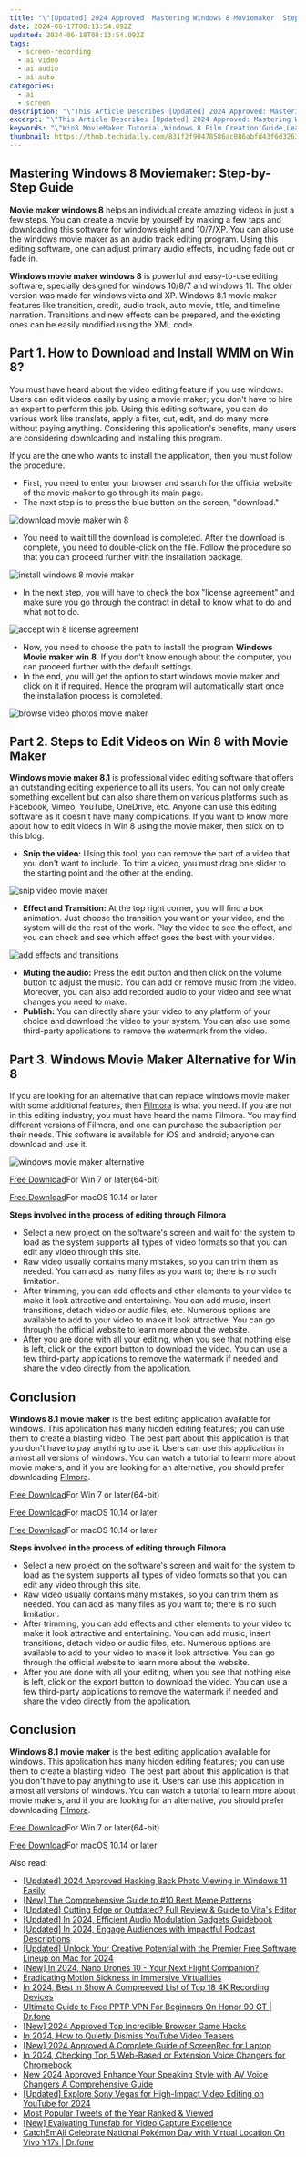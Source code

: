 ```yaml
---
title: "\"[Updated] 2024 Approved  Mastering Windows 8 Moviemaker  Step-by-Step Guide\""
date: 2024-06-17T08:13:54.092Z
updated: 2024-06-18T08:13:54.092Z
tags: 
  - screen-recording
  - ai video
  - ai audio
  - ai auto
categories: 
  - ai
  - screen
description: "\"This Article Describes [Updated] 2024 Approved: Mastering Windows 8 Moviemaker: Step-by-Step Guide\""
excerpt: "\"This Article Describes [Updated] 2024 Approved: Mastering Windows 8 Moviemaker: Step-by-Step Guide\""
keywords: "\"Win8 MovieMaker Tutorial,Windows 8 Film Creation Guide,Learn Windows 8 Video Making,Windows 8 Cinematic Tools,Mastering Movies on Windows 8,Step-by-Step Windows Media Editor,Windows 8 Video Editing Basics\""
thumbnail: https://thmb.techidaily.com/831f2f90478586ac086abfd43f6d32639656f49a2d8163ca6c49196e0614246e.jpg
---
```


## Mastering Windows 8 Moviemaker: Step-by-Step Guide

**Movie maker windows 8** helps an individual create amazing videos in just a few steps. You can create a movie by yourself by making a few taps and downloading this software for windows eight and 10/7/XP. You can also use the windows movie maker as an audio track editing program. Using this editing software, one can adjust primary audio effects, including fade out or fade in.

**Windows movie maker windows 8** is powerful and easy-to-use editing software, specially designed for windows 10/8/7 and windows 11\. The older version was made for windows vista and XP. Windows 8.1 movie maker features like transition, credit, audio track, auto movie, title, and timeline narration. Transitions and new effects can be prepared, and the existing ones can be easily modified using the XML code.

## Part 1\. How to Download and Install WMM on Win 8?

You must have heard about the video editing feature if you use windows. Users can edit videos easily by using a movie maker; you don't have to hire an expert to perform this job. Using this editing software, you can do various work like translate, apply a filter, cut, edit, and do many more without paying anything. Considering this application's benefits, many users are considering downloading and installing this program.

If you are the one who wants to install the application, then you must follow the procedure.

* First, you need to enter your browser and search for the official website of the movie maker to go through its main page.
* The next step is to press the blue button on the screen, "download."

![download movie maker win 8](https://images.wondershare.com/filmora/article-images/2022/09/download-movie-maker-win-8.jpg)

* You need to wait till the download is completed. After the download is complete, you need to double-click on the file. Follow the procedure so that you can proceed further with the installation package.

![install windows 8 movie maker](https://images.wondershare.com/filmora/article-images/2022/09/install-windows-8-movie-maker.jpg)

* In the next step, you will have to check the box "license agreement" and make sure you go through the contract in detail to know what to do and what not to do.

![accept win 8 license agreement](https://images.wondershare.com/filmora/article-images/2022/09/accept-win-8-license-agreement.jpg)

* Now, you need to choose the path to install the program **Windows Movie maker win** **8**. If you don't know enough about the computer, you can proceed further with the default settings.
* In the end, you will get the option to start windows movie maker and click on it if required. Hence the program will automatically start once the installation process is completed.

![browse video photos movie maker](https://images.wondershare.com/filmora/article-images/2022/09/browse-video-photos-movie-maker.jpg)

## Part 2\. Steps to Edit Videos on Win 8 with Movie Maker

**Windows movie maker 8.1** is professional video editing software that offers an outstanding editing experience to all its users. You can not only create something excellent but can also share them on various platforms such as Facebook, Vimeo, YouTube, OneDrive, etc. Anyone can use this editing software as it doesn't have many complications. If you want to know more about how to edit videos in Win 8 using the movie maker, then stick on to this blog.

* **Snip the video:** Using this tool, you can remove the part of a video that you don't want to include. To trim a video, you must drag one slider to the starting point and the other at the ending.

![snip video movie maker](https://images.wondershare.com/filmora/article-images/2022/09/snip-video-movie-maker-8.jpg)

* **Effect and Transition:** At the top right corner, you will find a box animation. Just choose the transition you want on your video, and the system will do the rest of the work. Play the video to see the effect, and you can check and see which effect goes the best with your video.

![add effects and transitions](https://images.wondershare.com/filmora/article-images/2022/09/add-effects-and-transitions-win-8-movie-maker.jpg)

* **Muting the audio:** Press the edit button and then click on the volume button to adjust the music. You can add or remove music from the video. Moreover, you can also add recorded audio to your video and see what changes you need to make.
* **Publish:** You can directly share your video to any platform of your choice and download the video to your system. You can also use some third-party applications to remove the watermark from the video.

## Part 3\. Windows Movie Maker Alternative for Win 8

If you are looking for an alternative that can replace windows movie maker with some additional features, then [Filmora](https://tools.techidaily.com/wondershare/filmora/download/) is what you need. If you are not in this editing industry, you must have heard the name Filmora. You may find different versions of Filmora, and one can purchase the subscription per their needs. This software is available for iOS and android; anyone can download and use it.

![windows movie maker alternative](https://images.wondershare.com/filmora/guide/quick-split-mode.png)

[Free Download](https://tools.techidaily.com/wondershare/filmora/download/)For Win 7 or later(64-bit)

[Free Download](https://tools.techidaily.com/wondershare/filmora/download/)For macOS 10.14 or later

**Steps involved in the process of editing through Filmora**

* Select a new project on the software's screen and wait for the system to load as the system supports all types of video formats so that you can edit any video through this site.
* Raw video usually contains many mistakes, so you can trim them as needed. You can add as many files as you want to; there is no such limitation.
* After trimming, you can add effects and other elements to your video to make it look attractive and entertaining. You can add music, insert transitions, detach video or audio files, etc. Numerous options are available to add to your video to make it look attractive. You can go through the official website to learn more about the website.
* After you are done with all your editing, when you see that nothing else is left, click on the export button to download the video. You can use a few third-party applications to remove the watermark if needed and share the video directly from the application.

## Conclusion

**Windows 8.1 movie maker** is the best editing application available for windows. This application has many hidden editing features; you can use them to create a blasting video. The best part about this application is that you don't have to pay anything to use it. Users can use this application in almost all versions of windows. You can watch a tutorial to learn more about movie makers, and if you are looking for an alternative, you should prefer downloading [Filmora](https://tools.techidaily.com/wondershare/filmora/download/).

[Free Download](https://tools.techidaily.com/wondershare/filmora/download/)For Win 7 or later(64-bit)

[Free Download](https://tools.techidaily.com/wondershare/filmora/download/)For macOS 10.14 or later

[Free Download](https://tools.techidaily.com/wondershare/filmora/download/)For macOS 10.14 or later

**Steps involved in the process of editing through Filmora**

* Select a new project on the software's screen and wait for the system to load as the system supports all types of video formats so that you can edit any video through this site.
* Raw video usually contains many mistakes, so you can trim them as needed. You can add as many files as you want to; there is no such limitation.
* After trimming, you can add effects and other elements to your video to make it look attractive and entertaining. You can add music, insert transitions, detach video or audio files, etc. Numerous options are available to add to your video to make it look attractive. You can go through the official website to learn more about the website.
* After you are done with all your editing, when you see that nothing else is left, click on the export button to download the video. You can use a few third-party applications to remove the watermark if needed and share the video directly from the application.

## Conclusion

**Windows 8.1 movie maker** is the best editing application available for windows. This application has many hidden editing features; you can use them to create a blasting video. The best part about this application is that you don't have to pay anything to use it. Users can use this application in almost all versions of windows. You can watch a tutorial to learn more about movie makers, and if you are looking for an alternative, you should prefer downloading [Filmora](https://tools.techidaily.com/wondershare/filmora/download/).

[Free Download](https://tools.techidaily.com/wondershare/filmora/download/)For Win 7 or later(64-bit)

[Free Download](https://tools.techidaily.com/wondershare/filmora/download/)For macOS 10.14 or later

<ins class="adsbygoogle"
     style="display:block"
     data-ad-format="autorelaxed"
     data-ad-client="ca-pub-7571918770474297"
     data-ad-slot="1223367746"></ins>

<ins class="adsbygoogle"
     style="display:block"
     data-ad-format="autorelaxed"
     data-ad-client="ca-pub-7571918770474297"
     data-ad-slot="1223367746"></ins>



<ins class="adsbygoogle"
     style="display:block"
     data-ad-client="ca-pub-7571918770474297"
     data-ad-slot="8358498916"
     data-ad-format="auto"
     data-full-width-responsive="true"></ins>


<span class="atpl-alsoreadstyle">Also read:</span>
<div><ul>
<li><a href="https://fox-access.techidaily.com/updated-2024-approved-hacking-back-photo-viewing-in-windows-11-easily/"><u>[Updated] 2024 Approved  Hacking Back Photo Viewing in Windows 11 Easily</u></a></li>
<li><a href="https://fox-access.techidaily.com/new-the-comprehensive-guide-to-10-best-meme-patterns/"><u>[New] The Comprehensive Guide to #10 Best Meme Patterns</u></a></li>
<li><a href="https://fox-access.techidaily.com/updated-cutting-edge-or-outdated-full-review-and-guide-to-vitas-editor/"><u>[Updated] Cutting Edge or Outdated? Full Review & Guide to Vita's Editor</u></a></li>
<li><a href="https://fox-access.techidaily.com/updated-in-2024-efficient-audio-modulation-gadgets-guidebook/"><u>[Updated] In 2024, Efficient Audio Modulation Gadgets Guidebook</u></a></li>
<li><a href="https://fox-access.techidaily.com/updated-in-2024-engage-audiences-with-impactful-podcast-descriptions/"><u>[Updated] In 2024, Engage Audiences with Impactful Podcast Descriptions</u></a></li>
<li><a href="https://fox-access.techidaily.com/updated-unlock-your-creative-potential-with-the-premier-free-software-lineup-on-mac-for-2024/"><u>[Updated] Unlock Your Creative Potential with the Premier Free Software Lineup on Mac for 2024</u></a></li>
<li><a href="https://fox-access.techidaily.com/new-in-2024-nano-drones-10-your-next-flight-companion/"><u>[New] In 2024, Nano Drones 10 - Your Next Flight Companion?</u></a></li>
<li><a href="https://fox-access.techidaily.com/eradicating-motion-sickness-in-immersive-virtualities/"><u>Eradicating Motion Sickness in Immersive Virtualities</u></a></li>
<li><a href="https://fox-access.techidaily.com/in-2024-best-in-show-a-compreeved-list-of-top-18-4k-recording-devices/"><u>In 2024, Best in Show  A Compreeved List of Top 18 4K Recording Devices</u></a></li>
<li><a href="https://fake-location.techidaily.com/ultimate-guide-to-free-pptp-vpn-for-beginners-on-honor-90-gt-drfone-by-drfone-virtual-android/"><u>Ultimate Guide to Free PPTP VPN For Beginners On Honor 90 GT | Dr.fone</u></a></li>
<li><a href="https://desktop-recording.techidaily.com/new-2024-approved-top-incredible-browser-game-hacks/"><u>[New] 2024 Approved  Top Incredible Browser Game Hacks</u></a></li>
<li><a href="https://some-knowledge.techidaily.com/in-2024-how-to-quietly-dismiss-youtube-video-teasers/"><u>In 2024, How to Quietly Dismiss YouTube Video Teasers</u></a></li>
<li><a href="https://digital-screen-recording.techidaily.com/new-2024-approved-a-complete-guide-of-screenrec-for-laptop/"><u>[New] 2024 Approved  A Complete Guide of ScreenRec for Laptop</u></a></li>
<li><a href="https://extra-resources.techidaily.com/in-2024-checking-top-5-web-based-or-extension-voice-changers-for-chromebook/"><u>In 2024, Checking Top 5 Web-Based or Extension Voice Changers for Chromebook</u></a></li>
<li><a href="https://audio-shaping.techidaily.com/new-2024-approved-enhance-your-speaking-style-with-av-voice-changers-a-comprehensive-guide/"><u>New 2024 Approved Enhance Your Speaking Style with AV Voice Changers A Comprehensive Guide</u></a></li>
<li><a href="https://eaxpv-info.techidaily.com/updated-explore-sony-vegas-for-high-impact-video-editing-on-youtube-for-2024/"><u>[Updated] Explore Sony Vegas for High-Impact Video Editing on YouTube for 2024</u></a></li>
<li><a href="https://twitter-clips.techidaily.com/most-popular-tweets-of-the-year-ranked-and-viewed/"><u>Most Popular Tweets of the Year  Ranked & Viewed</u></a></li>
<li><a href="https://video-screen-grab.techidaily.com/new-evaluating-tunefab-for-video-capture-excellence/"><u>[New] Evaluating Tunefab for Video Capture Excellence</u></a></li>
<li><a href="https://change-location.techidaily.com/catchemall-celebrate-national-pokemon-day-with-virtual-location-on-vivo-y17s-drfone-by-drfone-virtual-android/"><u>CatchEmAll Celebrate National Pokémon Day with Virtual Location On Vivo Y17s | Dr.fone</u></a></li>
</ul></div>
